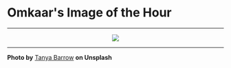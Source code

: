 # Omkaar's Image of the Hour

---

<div align="center">

<a href="https://unsplash.com/photos/a-picturesque-street-with-charming-houses-C5UVKTWI-l4">
  <img src="https://images.unsplash.com/photo-1753808645289-283497260e33?crop=entropy&cs=tinysrgb&fit=max&fm=jpg&ixid=M3w3NjA2Nzh8MHwxfHJhbmRvbXx8fHx8fHx8fDE3NTQzOTUyMDB8&ixlib=rb-4.1.0&q=80&w=1080" style="max-width:100%; height:auto;">
</a>



</div>

---

**Photo by** [Tanya Barrow](https://unsplash.com/@tanyabarrow) **on Unsplash**
